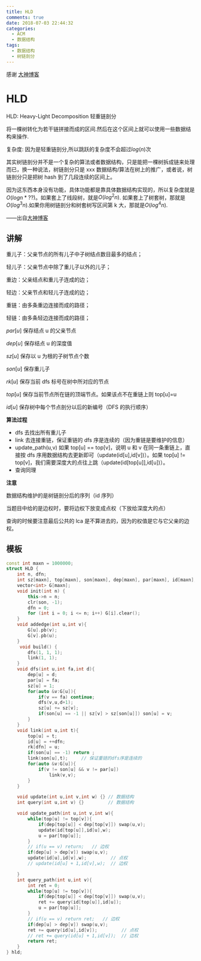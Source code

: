 ```yaml
---
title: HLD
comments: true
date: 2018-07-03 22:44:32
categories:
  - ACM
  - 数据结构
tags:
  - 数据结构
  - 树链剖分
---
```


感谢 [大神博客](https://www.cnblogs.com/ivanovcraft/p/9019090.html)

# HLD

HLD: Heavy-Light Decomposition 轻重链剖分

将一棵树转化为若干链拼接而成的区间.然后在这个区间上就可以使用一些数据结构来操作.

复杂度: 因为是轻重链剖分,所以跳跃的复杂度不会超过$log(n)$次

其实树链剖分并不是一个复杂的算法或者数据结构，只是能把一棵树拆成链来处理而已，换一种说法，树链剖分只是 xxx 数据结构/算法在树上的推广，或者说，树链剖分只是把树 hash 到了几段连续的区间上。

因为这东西本身没有功能，具体功能都是靠具体数据结构实现的，所以复杂度就是$O(logn * ??)$。如果套上了线段树，就是$O(log^2 n)$. 如果套上了树套树，那就是$O(log^3 n)$.如果你用树链剖分和树套树写区间第 k 大，那就是$O(log^4 n)$.

——出自[大神博客](https://oi.abcdabcd987.com/summary-of-heavy-light-decomposition/)

## 讲解

重儿子：父亲节点的所有儿子中子树结点数目最多的结点；

轻儿子：父亲节点中除了重儿子以外的儿子；

重边：父亲结点和重儿子连成的边；

轻边：父亲节点和轻儿子连成的边；

重链：由多条重边连接而成的路径；

轻链：由多条轻边连接而成的路径；

$par[u]$ 保存结点 u 的父亲节点

$dep[u]$ 保存结点 u 的深度值

$sz[u]$ 保存以 u 为根的子树节点个数

$son[u]$ 保存重儿子

$rk[u]$ 保存当前 dfs 标号在树中所对应的节点

$top[u]$ 保存当前节点所在链的顶端节点。如果该点不在重链上则 top[u]=u

$id[u]$ 保存树中每个节点剖分以后的新编号（DFS 的执行顺序）

**算法过程**

- dfs 去找出所有重儿子
- link 去连接重链，保证重链的 dfs 序是连续的（因为重链是要维护的信息）
- update_path(u,v) 如果 top[u] == top[v]，说明 u 和 v 在同一条重链上，直接按 dfs 序用数据结构去更新即可（update(id[u],id[v])）。如果 top[u] != top[v]，我们需要深度大的点往上跳（update(id[top[u]],id[u])）。
- 查询同理

**注意**

数据结构维护的是树链剖分后的序列（id 序列）

当题目中给的是边权时，要将边权下放变成点权（下放给深度大的点）

查询的时候要注意最后公共的 lca 是不算进去的，因为的权值是它与它父亲的边权。

## 模板

```cpp
const int maxn = 1000000;
struct HLD {
    int n, dfn;
    int sz[maxn], top[maxn], son[maxn], dep[maxn], par[maxn], id[maxn],rk[maxn];
    vector<int> G[maxn];
    void init(int n) {
        this->n = n;
        clr(son, -1);
        dfn = 0;
        for (int i = 0; i <= n; i++) G[i].clear();
    }
    void addedge(int u,int v){
        G[u].pb(v);
        G[v].pb(u);
    }
     void build() {
        dfs(1, 1, 1);
        link(1, 1);
    }
    void dfs(int u,int fa,int d){
        dep[u] = d;
        par[u] = fa;
        sz[u] = 1;
        for(auto &v:G[u]){
            if(v == fa) continue;
            dfs(v,u,d+1);
            sz[u] += sz[v];
            if(son[u] == -1 || sz[v] > sz[son[u]]) son[u] = v;
        }
    }
    void link(int u,int t){
        top[u] = t;
        id[u] = ++dfn;
        rk[dfn] = u;
        if(son[u] == -1) return ;
        link(son[u],t);     // 保证重链的dfs序是连续的
        for(auto &v:G[u]){
            if(v != son[u] && v != par[u])
                link(v,v);
        }
    }

    void update(int u,int v,int w) {} // 数据结构
    int query(int u,int v) {}         // 数据结构

    void update_path(int u,int v,int w){
        while(top[u] != top[v]){
            if(dep[top[u]] < dep[top[v]]) swap(u,v);
            update(id[top[u]],id[u],w);
            u = par[top[u]];
        }
        // if(u == v) return;   // 边权
        if(dep[u] > dep[v]) swap(u,v);
        update(id[u],id[v],w);         // 点权
        // update(id[u] + 1,id[v],w);  // 边权

    }
    int query_path(int u,int v){
        int ret = 0;
        while(top[u] != top[v]){
            if(dep[top[u]] < dep[top[v]]) swap(u,v);
            ret += query(id[top[u]],id[u]);
            u = par[top[u]];
        }
        // if(u == v) return ret;   // 边权
        if(dep[u] > dep[v]) swap(u,v);
        ret += query(id[u],id[v]);         // 点权
        // ret += query(id[u] + 1,id[v]);  // 边权
        return ret;
    }
} hld;
```
